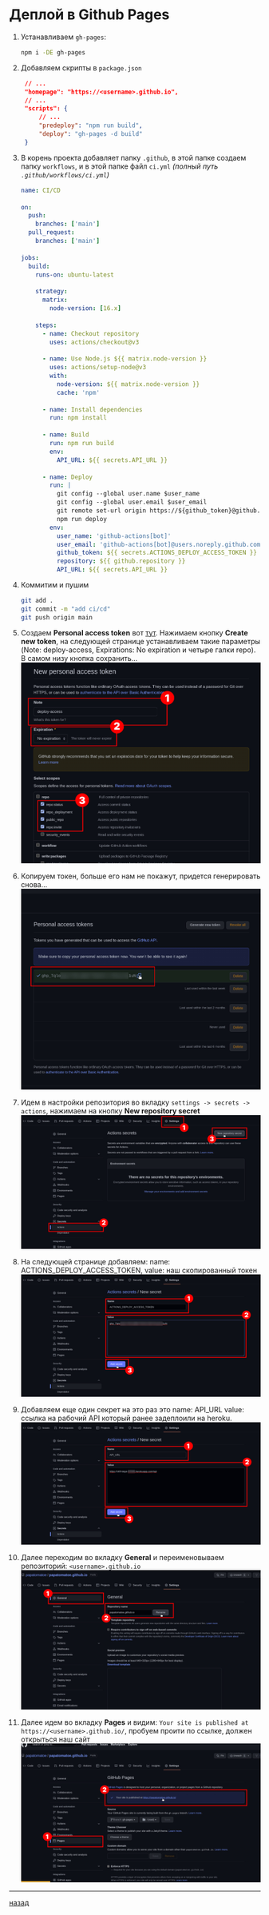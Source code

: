 # Деплой в Github Pages

1. Устанавливаем `gh-pages`:

   ```bash
   npm i -DE gh-pages
   ```

2. Добавляем скрипты в `package.json`

   ```json
    // ...
    "homepage": "https://<username>.github.io",
    // ...
    "scripts": {
        // ...
        "predeploy": "npm run build",
        "deploy": "gh-pages -d build"
    }
   ```

3. В корень проекта добавляет папку `.github`, в этой папке создаем папку `workflows`, и в этой папке файл `ci.yml` _(полный путь `.github/workflows/ci.yml`)_

   ```yml
   name: CI/CD

   on:
     push:
       branches: ['main']
     pull_request:
       branches: ['main']

   jobs:
     build:
       runs-on: ubuntu-latest

       strategy:
         matrix:
           node-version: [16.x]

       steps:
         - name: Checkout repository
           uses: actions/checkout@v3

         - name: Use Node.js ${{ matrix.node-version }}
           uses: actions/setup-node@v3
           with:
             node-version: ${{ matrix.node-version }}
             cache: 'npm'

         - name: Install dependencies
           run: npm install

         - name: Build
           run: npm run build
           env:
             API_URL: ${{ secrets.API_URL }}

         - name: Deploy
           run: |
             git config --global user.name $user_name
             git config --global user.email $user_email
             git remote set-url origin https://${github_token}@github.com/${repository}
             npm run deploy
           env:
             user_name: 'github-actions[bot]'
             user_email: 'github-actions[bot]@users.noreply.github.com'
             github_token: ${{ secrets.ACTIONS_DEPLOY_ACCESS_TOKEN }}
             repository: ${{ github.repository }}
             API_URL: ${{ secrets.API_URL }}
   ```

4. Коммитим и пушим

   ```bash
   git add .
   git commit -m "add ci/cd"
   git push origin main
   ```

5. Создаем **Personal access token** вот [тут](https://github.com/settings/tokens). Нажимаем кнопку **Create new token**, на следующей странице устанавливаем такие параметры (Note: deploy-access, Expirations: No expiration и четыре галки repo). В самом низу кнопка сохранить...
   ![генерируем токен](img/1.jpg)

6. Копируем токен, больше его нам не покажут, придется генерировать снова...
   ![копируем токен](img/2.jpg)

7. Идем в настройки репозитория во вкладку `settings -> secrets -> actions`, нажимаем на кнопку **New repository secret**
   ![создаем новый secret](img/3.jpg)

8. На следующей странице добавляем: name: ACTIONS_DEPLOY_ACCESS_TOKEN, value: наш скопированный токен
   ![сохраняем ACTIONS_DEPLOY_ACCESS_TOKEN](img/4.jpg)

9. Добавляем еще один секрет на это раз это name: API_URL value: ссылка на рабочий API который ранее задеплоили на heroku.
   ![Добавляем API_URL](img/5.jpg)
10. Далее переходим во вкладку **General** и переименовываем репозиторий: `<username>.github.io`
    ![переименовываем репозиторий](img/6.jpg)
11. Далее идем во вкладку **Pages** и видим: `Your site is published at https://<username>.github.io/`, пробуем проити по ссылке, должен открыться наш сайт
    ![пробуем проити по ссылке](img/7.jpg)

---

[назад](../README.md)
